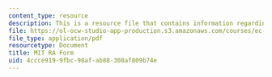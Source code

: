 ```yaml
---
content_type: resource
description: This is a resource file that contains information regarding MIT RA Form.
file: https://ol-ocw-studio-app-production.s3.amazonaws.com/courses/ec-s01-internet-technology-in-local-and-global-communities-spring-2005-summer-2005/4ccce9199fbc98afab88308af809b74e_MITEC_S01S05_mit_ra_form.pdf
file_type: application/pdf
resourcetype: Document
title: MIT RA Form
uid: 4ccce919-9fbc-98af-ab88-308af809b74e
---
```

